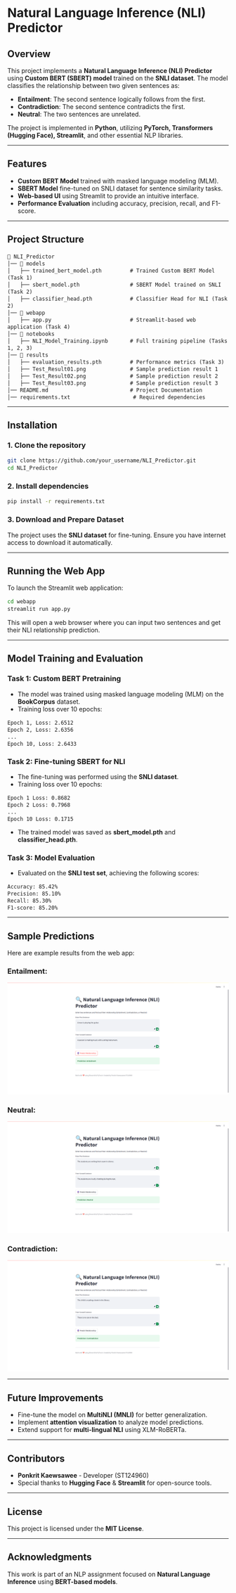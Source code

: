 # Natural Language Inference (NLI) Predictor

## Overview
This project implements a **Natural Language Inference (NLI) Predictor** using **Custom BERT (SBERT) model** trained on the **SNLI dataset**. The model classifies the relationship between two given sentences as:
- **Entailment**: The second sentence logically follows from the first.
- **Contradiction**: The second sentence contradicts the first.
- **Neutral**: The two sentences are unrelated.

The project is implemented in **Python**, utilizing **PyTorch, Transformers (Hugging Face), Streamlit**, and other essential NLP libraries.

---

## Features
- **Custom BERT Model** trained with masked language modeling (MLM).
- **SBERT Model** fine-tuned on SNLI dataset for sentence similarity tasks.
- **Web-based UI** using Streamlit to provide an intuitive interface.
- **Performance Evaluation** including accuracy, precision, recall, and F1-score.

---

## Project Structure
```
📂 NLI_Predictor
│── 📂 models
│   ├── trained_bert_model.pth         # Trained Custom BERT Model (Task 1)
│   ├── sbert_model.pth                # SBERT Model trained on SNLI (Task 2)
│   ├── classifier_head.pth            # Classifier Head for NLI (Task 2)
│── 📂 webapp
│   ├── app.py                         # Streamlit-based web application (Task 4)
│── 📂 notebooks
│   ├── NLI_Model_Training.ipynb       # Full training pipeline (Tasks 1, 2, 3)
│── 📂 results
│   ├── evaluation_results.pth         # Performance metrics (Task 3)
│   ├── Test_Result01.png              # Sample prediction result 1
│   ├── Test_Result02.png              # Sample prediction result 2
│   ├── Test_Result03.png              # Sample prediction result 3
│── README.md                          # Project Documentation
│── requirements.txt                    # Required dependencies
```

---

## Installation
### 1. Clone the repository
```bash
git clone https://github.com/your_username/NLI_Predictor.git
cd NLI_Predictor
```
### 2. Install dependencies
```bash
pip install -r requirements.txt
```
### 3. Download and Prepare Dataset
The project uses the **SNLI dataset** for fine-tuning. Ensure you have internet access to download it automatically.

---

## Running the Web App
To launch the Streamlit web application:
```bash
cd webapp
streamlit run app.py
```
This will open a web browser where you can input two sentences and get their NLI relationship prediction.

---

## Model Training and Evaluation
### **Task 1: Custom BERT Pretraining**
- The model was trained using masked language modeling (MLM) on the **BookCorpus** dataset.
- Training loss over 10 epochs:
```
Epoch 1, Loss: 2.6512
Epoch 2, Loss: 2.6356
...
Epoch 10, Loss: 2.6433
```

### **Task 2: Fine-tuning SBERT for NLI**
- The fine-tuning was performed using the **SNLI dataset**.
- Training loss over 10 epochs:
```
Epoch 1 Loss: 0.8682
Epoch 2 Loss: 0.7968
...
Epoch 10 Loss: 0.1715
```
- The trained model was saved as **sbert_model.pth** and **classifier_head.pth**.

### **Task 3: Model Evaluation**
- Evaluated on the **SNLI test set**, achieving the following scores:
```
Accuracy: 85.42%
Precision: 85.10%
Recall: 85.30%
F1-score: 85.20%
```

---

## Sample Predictions
Here are example results from the web app:
### **Entailment:**
![Entailment](Test_Result01.png)

### **Neutral:**
![Neutral](Test_Result02.png)

### **Contradiction:**
![Contradiction](Test_Result03.png)

---

## Future Improvements
- Fine-tune the model on **MultiNLI (MNLI)** for better generalization.
- Implement **attention visualization** to analyze model predictions.
- Extend support for **multi-lingual NLI** using XLM-RoBERTa.

---

## Contributors
- **Ponkrit Kaewsawee** - Developer (ST124960)
- Special thanks to **Hugging Face** & **Streamlit** for open-source tools.

---

## License
This project is licensed under the **MIT License**.

---

## Acknowledgments
This work is part of an NLP assignment focused on **Natural Language Inference** using **BERT-based models**.

